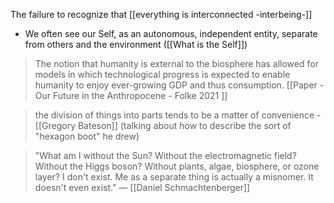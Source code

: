 The failure to recognize that [[everything is interconnected -interbeing-]]

- We often see our Self, as an autonomous, independent entity, separate from others and the environment ([[What is the Self]])

 > The notion that humanity is external to the biosphere has allowed for models in which technological progress is expected to enable humanity to enjoy ever-growing GDP and thus consumption. [[Paper - Our Future in the Anthropocene - Folke 2021 ]]
 

> the division of things into parts tends to be a matter of convenience - [[Gregory Bateson]] (talking about how to describe the sort of "hexagon boot" he drew)
 

> "What am I without the Sun? Without the electromagnetic field? Without the Higgs boson? Without plants, algae, biosphere, or ozone layer? I don't exist. Me as a separate thing is actually a misnomer. It doesn't even exist." — [[Daniel Schmachtenberger]]